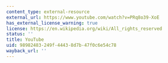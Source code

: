 ```yaml
---
content_type: external-resource
external_url: https://www.youtube.com/watch?v=PRq8o39-XoE
has_external_license_warning: true
license: https://en.wikipedia.org/wiki/All_rights_reserved
status: ''
title: YouTube
uid: 98982483-249f-4443-8d7b-47f0c6e54c78
wayback_url: ''
---
```

